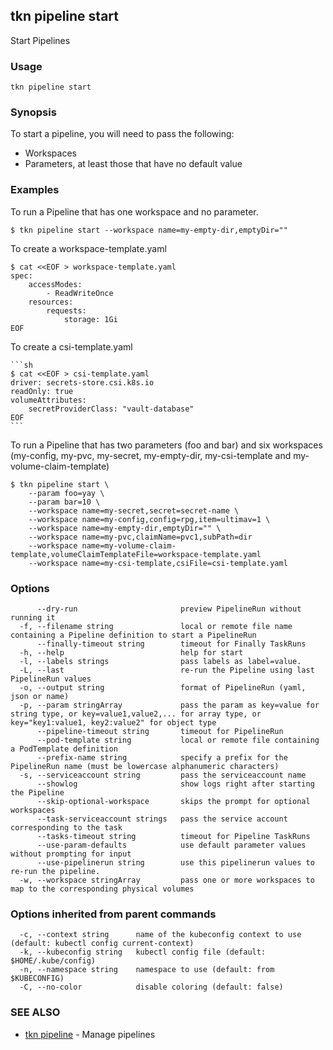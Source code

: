 ## tkn pipeline start

Start Pipelines

### Usage

```
tkn pipeline start
```

### Synopsis

To start a pipeline, you will need to pass the following:

- Workspaces
- Parameters, at least those that have no default value

### Examples

To run a Pipeline that has one workspace and no parameter.

	$ tkn pipeline start --workspace name=my-empty-dir,emptyDir=""


To create a workspace-template.yaml

	$ cat <<EOF > workspace-template.yaml
	spec:
  		accessModes:
  			- ReadWriteOnce
  		resources:
    		requests:
      			storage: 1Gi
	EOF

To create a csi-template.yaml

	```sh
	$ cat <<EOF > csi-template.yaml
	driver: secrets-store.csi.k8s.io
	readOnly: true
	volumeAttributes:
  		secretProviderClass: "vault-database"
	EOF
	```

To run a Pipeline that has two parameters (foo and bar) and
six workspaces (my-config, my-pvc, my-secret, my-empty-dir,
my-csi-template and my-volume-claim-template)


	$ tkn pipeline start \
		--param foo=yay \
		--param bar=10 \
		--workspace name=my-secret,secret=secret-name \
		--workspace name=my-config,config=rpg,item=ultimav=1 \
		--workspace name=my-empty-dir,emptyDir="" \
		--workspace name=my-pvc,claimName=pvc1,subPath=dir
		--workspace name=my-volume-claim-template,volumeClaimTemplateFile=workspace-template.yaml
		--workspace name=my-csi-template,csiFile=csi-template.yaml

### Options

```
      --dry-run                       preview PipelineRun without running it
  -f, --filename string               local or remote file name containing a Pipeline definition to start a PipelineRun
      --finally-timeout string        timeout for Finally TaskRuns
  -h, --help                          help for start
  -l, --labels strings                pass labels as label=value.
  -L, --last                          re-run the Pipeline using last PipelineRun values
  -o, --output string                 format of PipelineRun (yaml, json or name)
  -p, --param stringArray             pass the param as key=value for string type, or key=value1,value2,... for array type, or key="key1:value1, key2:value2" for object type
      --pipeline-timeout string       timeout for PipelineRun
      --pod-template string           local or remote file containing a PodTemplate definition
      --prefix-name string            specify a prefix for the PipelineRun name (must be lowercase alphanumeric characters)
  -s, --serviceaccount string         pass the serviceaccount name
      --showlog                       show logs right after starting the Pipeline
      --skip-optional-workspace       skips the prompt for optional workspaces
      --task-serviceaccount strings   pass the service account corresponding to the task
      --tasks-timeout string          timeout for Pipeline TaskRuns
      --use-param-defaults            use default parameter values without prompting for input
      --use-pipelinerun string        use this pipelinerun values to re-run the pipeline. 
  -w, --workspace stringArray         pass one or more workspaces to map to the corresponding physical volumes
```

### Options inherited from parent commands

```
  -c, --context string      name of the kubeconfig context to use (default: kubectl config current-context)
  -k, --kubeconfig string   kubectl config file (default: $HOME/.kube/config)
  -n, --namespace string    namespace to use (default: from $KUBECONFIG)
  -C, --no-color            disable coloring (default: false)
```

### SEE ALSO

* [tkn pipeline](tkn_pipeline.md)	 - Manage pipelines

